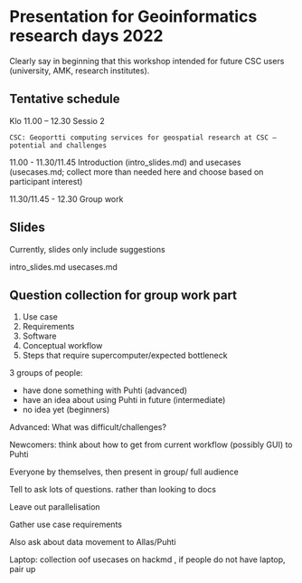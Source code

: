 # Presentation for Geoinformatics research days 2022

Clearly say in beginning that this workshop intended for future CSC users (university, AMK, research institutes).

## Tentative schedule

Klo 11.00 – 12.30 Sessio 2 

    CSC: Geoportti computing services for geospatial research at CSC – potential and challenges
    
11.00 - 11.30/11.45 Introduction (intro_slides.md) and usecases (usecases.md; collect more than needed here and choose based on participant interest)

11.30/11.45 - 12.30 Group work

## Slides

Currently, slides only include suggestions

intro_slides.md
usecases.md

## Question collection for group work part

1. Use case
2. Requirements
3. Software
4. Conceptual workflow
5. Steps that require supercomputer/expected bottleneck

3 groups of people:
* have done something with Puhti (advanced)
* have an idea about using Puhti in future (intermediate)
* no idea yet (beginners)

Advanced: What was difficult/challenges? 

Newcomers: think about how to get from current workflow (possibly GUI) to Puhti

Everyone by themselves, then present in group/ full audience

Tell to ask lots of questions. rather than looking to docs

Leave out parallelisation

Gather use case requirements 

Also ask about data movement to Allas/Puhti

Laptop: collection oof usecases on hackmd , if people do not have laptop, pair up
